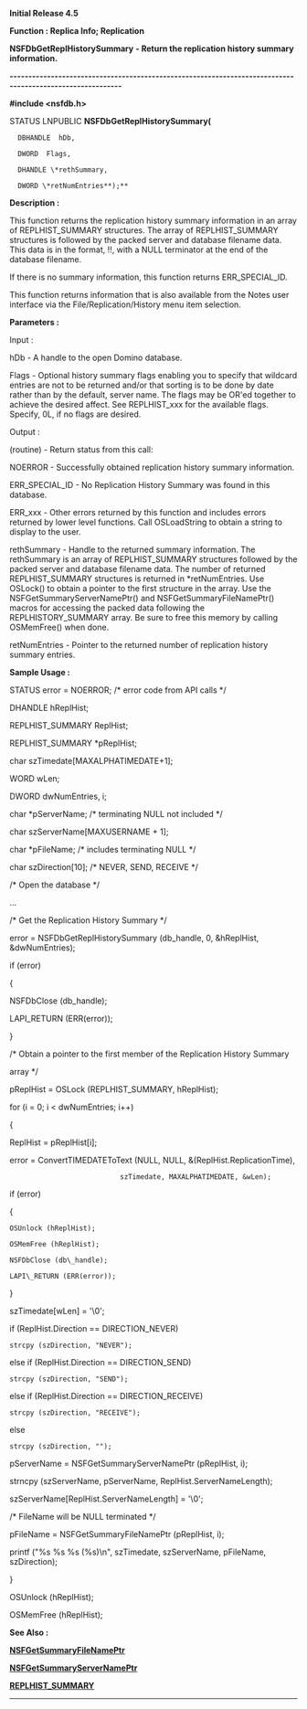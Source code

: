 




<!--
 /\* Font Definitions \*/
 @font-face
 {font-family:Courier;
 panose-1:2 7 4 9 2 2 5 2 4 4;}
@font-face
 {font-family:Helv;
 panose-1:2 11 6 4 2 2 2 3 2 4;}
@font-face
 {font-family:"Cambria Math";
 panose-1:2 4 5 3 5 4 6 3 2 4;}
 /\* Style Definitions \*/
 p.MsoNormal, li.MsoNormal, div.MsoNormal
 {margin-top:0cm;
 margin-right:0cm;
 margin-bottom:8.0pt;
 margin-left:0cm;
 line-height:107%;
 font-size:11.0pt;
 font-family:"Calibri",sans-serif;}
.MsoChpDefault
 {font-size:11.0pt;}
.MsoPapDefault
 {margin-bottom:8.0pt;
 line-height:107%;}
 /\* Page Definitions \*/
 @page WordSection1
 {size:612.0pt 792.0pt;
 margin:72.0pt 72.0pt 72.0pt 72.0pt;}
div.WordSection1
 {page:WordSection1;}
-->




**Initial Release 4.5**



**Function : Replica Info; Replication**



**NSFDbGetReplHistorySummary** **- Return
the replication history summary information.**


**----------------------------------------------------------------------------------------------------------**



**#include <nsfdb.h>**



STATUS
LNPUBLIC **NSFDbGetReplHistorySummary(**  

      DBHANDLE  hDb,  

      DWORD  Flags,  

      DHANDLE \*rethSummary,  

      DWORD \*retNumEntries**);**



**Description :**



This
function returns the replication history summary information in an array of
REPLHIST\_SUMMARY structures.  The array of  REPLHIST\_SUMMARY structures is
followed by the packed server and database filename data.  This data is in the
format, <server name>!!<database filename>, with a NULL terminator
at the end of the database filename.


 


If there is
no summary information, this function returns ERR\_SPECIAL\_ID.


 


This
function returns information that is also available from the Notes user
interface via the File/Replication/History menu item selection.  


 


**Parameters :**



Input :  

hDb  -  A handle to the open Domino database.  

  

Flags  -  Optional history summary flags enabling you to specify that wildcard
entries are not to be returned and/or that sorting is to be done by date rather
than by the default, server name.  The flags may be OR'ed together to achieve
the desired affect.  See REPLHIST\_xxx for the available flags.  Specify, 0L, if
no flags are desired.  

  




Output :  

(routine)  -  Return status from this call:   

  

NOERROR - Successfully obtained replication history summary information.  

  

ERR\_SPECIAL\_ID - No Replication History Summary was found in this database.  

  

ERR\_xxx - Other errors returned by this function and includes errors returned
by lower level functions. Call OSLoadString to obtain a string to display to
the user.  

  

  

rethSummary  -  Handle to the returned summary information.  The rethSummary is
an array of REPLHIST\_SUMMARY structures followed by the packed server and
database filename data.  The number of returned REPLHIST\_SUMMARY structures is
returned in \*retNumEntries.  Use OSLock() to obtain a pointer to the first
structure in the array.  Use the NSFGetSummaryServerNamePtr() and
NSFGetSummaryFileNamePtr() macros for accessing the packed data following the
REPLHISTORY\_SUMMARY array.  Be sure to free this memory by calling OSMemFree()
when done.  

  

retNumEntries  -  Pointer to the returned number of replication history summary
entries.  

  




 **Sample Usage :**


STATUS     error =
NOERROR;          /\* error code from API calls \*/  

DHANDLE      hReplHist;  

REPLHIST\_SUMMARY ReplHist;  

REPLHIST\_SUMMARY \*pReplHist;  

char        szTimedate[MAXALPHATIMEDATE+1];  

WORD        wLen;  

DWORD       dwNumEntries, i;  

char \*pServerName;                    /\* terminating NULL not included \*/  

char szServerName[MAXUSERNAME + 1];  

char \*pFileName;                      /\* includes terminating NULL \*/  

char szDirection[10];                 /\* NEVER, SEND, RECEIVE \*/


 


/\* Open the
database \*/


...


 


/\* Get the
Replication History Summary \*/  

error = NSFDbGetReplHistorySummary (db\_handle, 0, &hReplHist,
&dwNumEntries);  

if (error)  

{  

  NSFDbClose (db\_handle);  

  LAPI\_RETURN (ERR(error));  

}  

/\* Obtain a pointer to the first member of the Replication History Summary  

   array \*/  

pReplHist = OSLock (REPLHIST\_SUMMARY, hReplHist);  

for (i = 0; i < dwNumEntries; i++)  

{  

  ReplHist = pReplHist[i];  

  error = ConvertTIMEDATEToText (NULL, NULL, &(ReplHist.ReplicationTime),  

                               szTimedate, MAXALPHATIMEDATE, &wLen);  

  if (error)  

  {  

    OSUnlock (hReplHist);  

    OSMemFree (hReplHist);  

    NSFDbClose (db\_handle);  

    LAPI\_RETURN (ERR(error));  

  }


 
szTimedate[wLen] = '\0';  

  if (ReplHist.Direction == DIRECTION\_NEVER)  

    strcpy (szDirection, "NEVER");  

  else if (ReplHist.Direction == DIRECTION\_SEND)  

    strcpy (szDirection, "SEND");  

  else if (ReplHist.Direction == DIRECTION\_RECEIVE)  

    strcpy (szDirection, "RECEIVE");  

  else  

    strcpy (szDirection, "");


 


 
pServerName = NSFGetSummaryServerNamePtr (pReplHist, i);  

  strncpy (szServerName, pServerName, ReplHist.ServerNameLength);  

  szServerName[ReplHist.ServerNameLength] = '\0';  

  /\* FileName will be NULL terminated \*/  

  pFileName = NSFGetSummaryFileNamePtr (pReplHist, i);  

  printf ("%s  %s %s (%s)\n", szTimedate, szServerName, pFileName,
szDirection);  

}


OSUnlock
(hReplHist);  

OSMemFree (hReplHist);


 **See Also :**


**[NSFGetSummaryFileNamePtr](NSFGetSummaryFileNamePtr.md)**


**[NSFGetSummaryServerNamePtr](NSFGetSummaryServerNamePtr.md)**


**[REPLHIST\_SUMMARY](notes:///852584E300582C9D/61FD4E9848264AD28525620B006BA8BD/FA9B950A1164D5EC85256379006EF14A)**



----------------------------------------------------------------------------------------------------------


 





